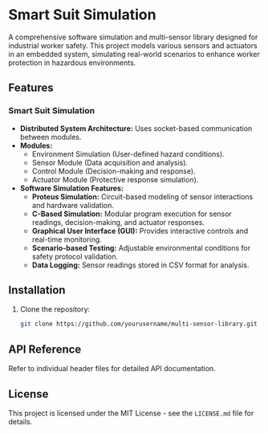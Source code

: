 # Smart Suit Simulation

A comprehensive software simulation and multi-sensor library designed for industrial worker safety. This project models various sensors and actuators in an embedded system, simulating real-world scenarios to enhance worker protection in hazardous environments.

## Features



### Smart Suit Simulation
- **Distributed System Architecture:** Uses socket-based communication between modules.
- **Modules:**
  - Environment Simulation (User-defined hazard conditions).
  - Sensor Module (Data acquisition and analysis).
  - Control Module (Decision-making and response).
  - Actuator Module (Protective response simulation).
- **Software Simulation Features:**
  - **Proteus Simulation:** Circuit-based modeling of sensor interactions and hardware validation.
  - **C-Based Simulation:** Modular program execution for sensor readings, decision-making, and actuator responses.
  - **Graphical User Interface (GUI):** Provides interactive controls and real-time monitoring.
  - **Scenario-based Testing:** Adjustable environmental conditions for safety protocol validation.
  - **Data Logging:** Sensor readings stored in CSV format for analysis.

## Installation

1. Clone the repository:
   ```sh
   git clone https://github.com/yourusername/multi-sensor-library.git
   ```




## API Reference

Refer to individual header files for detailed API documentation.



## License

This project is licensed under the MIT License - see the `LICENSE.md` file for details.

